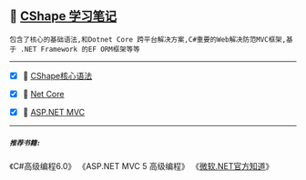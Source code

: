 :checkered_flag: <a href="#top" id="top">CShape 学习笔记</a>
-----
`包含了核心的基础语法,和Dotnet Core 跨平台解决方案,C#重要的Web解决防范MVC框架,基于 .NET Framework 的EF ORM框架等等`

----
 - [x] 	:maple_leaf: [CShape核心语法](https://github.com/kickgod/ProgramingLanguage/tree/master/CSharp/Basic)
 
 - [x] 	:maple_leaf: [Net Core](https://github.com/kickgod/learing-dotnet-core)
 
 - [x] 	:maple_leaf: [ASP.NET MVC](https://github.com/kickgod/ProgramingLanguage/tree/master/CSharp/MVC)
 
 ----
 ##### **`推荐书籍:`**

 《C#高级编程6.0》  《ASP.NET MVC 5 高级编程》 《[微软.NET官方知道](https://www.microsoft.com/net)》
 
